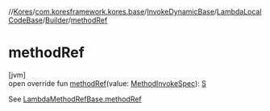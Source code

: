 //[Kores](../../../../../index.md)/[com.koresframework.kores.base](../../../index.md)/[InvokeDynamicBase](../../index.md)/[LambdaLocalCodeBase](../index.md)/[Builder](index.md)/[methodRef](method-ref.md)

# methodRef

[jvm]\
open override fun [methodRef](method-ref.md)(value: [MethodInvokeSpec](../../../../com.koresframework.kores.common/-method-invoke-spec/index.md)): [S](index.md)

See [LambdaMethodRefBase.methodRef](../../-lambda-method-ref-base/method-ref.md)
